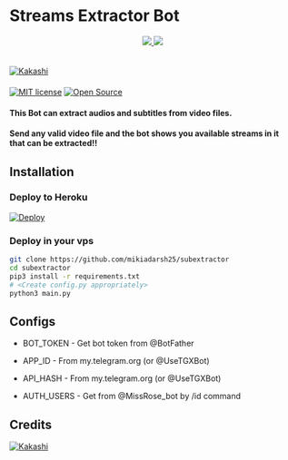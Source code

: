 # Streams Extractor Bot

<p align="center">
  <a href="https://www.python.org">
    <img src="http://ForTheBadge.com/images/badges/made-with-python.svg">



  </a>
  
  <a href="https://github.com/mikiadarsh25/subextractor/fork">
    <img src="https://img.shields.io/github/forks/mikiadarsh25/subextractor?label=Fork&style=social">

  </a>  
</p>
 
ㅤㅤㅤㅤㅤㅤㅤ  
[![Kakashi ](https://img.shields.io/badge/TroJanzHEX-Website-red?style=flat&logo=CodersRank)](https://mikiadarsh25.me)  
ㅤㅤㅤㅤㅤㅤㅤ  
[![MIT license](https://img.shields.io/badge/License-MIT-blue?style=flat)](https://github.com/mikiadarsh25/subextractor/blob/main/COPYING)  [![Open Source](https://badges.frapsoft.com/os/v2/open-source.svg?v=103)](https://github.com/mikiadarsh25/subextractor)


#### This Bot can extract audios and subtitles from video files.
#### Send any valid video file and the bot shows you available streams in it that can be extracted!!




## Installation

### Deploy to Heroku
[![Deploy](https://www.herokucdn.com/deploy/button.svg)](https://heroku.com/deploy?template=https://github.com/mikiadarsh25/subextractor)

### Deploy in your vps
```sh
git clone https://github.com/mikiadarsh25/subextractor
cd subextractor
pip3 install -r requirements.txt
# <Create config.py appropriately>
python3 main.py
```

## Configs

* BOT_TOKEN  - Get bot token from @BotFather

* APP_ID        - From my.telegram.org (or @UseTGXBot)

* API_HASH      - From my.telegram.org (or @UseTGXBot)

* AUTH_USERS    - Get from @MissRose_bot by /id command

## Credits

[![Kakashi](https://img.shields.io/badge/Pyrogram%20-%23F37626.svg?&style=for-the-badge&logo=telegram&logoColor=white)](https://github.com/pyrogram/pyrogram)


